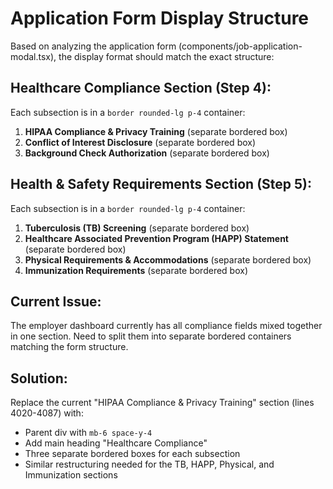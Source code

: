 # Application Form Display Structure

Based on analyzing the application form (components/job-application-modal.tsx), the display format should match the exact structure:

## Healthcare Compliance Section (Step 4):
Each subsection is in a `border rounded-lg p-4` container:

1. **HIPAA Compliance & Privacy Training** (separate bordered box)
2. **Conflict of Interest Disclosure** (separate bordered box)  
3. **Background Check Authorization** (separate bordered box)

## Health & Safety Requirements Section (Step 5):
Each subsection is in a `border rounded-lg p-4` container:

1. **Tuberculosis (TB) Screening** (separate bordered box)
2. **Healthcare Associated Prevention Program (HAPP) Statement** (separate bordered box)
3. **Physical Requirements & Accommodations** (separate bordered box)
4. **Immunization Requirements** (separate bordered box)

## Current Issue:
The employer dashboard currently has all compliance fields mixed together in one section. Need to split them into separate bordered containers matching the form structure.

## Solution:
Replace the current "HIPAA Compliance & Privacy Training" section (lines 4020-4087) with:
- Parent div with `mb-6 space-y-4`
- Add main heading "Healthcare Compliance"
- Three separate bordered boxes for each subsection
- Similar restructuring needed for the TB, HAPP, Physical, and Immunization sections



